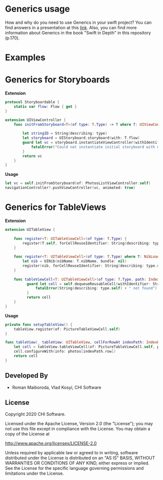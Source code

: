# Generics usage

How and why do you need to use Generics in your swift project? You can find answers in a presentation at this [link](https://docs.google.com/presentation/d/1-VW6_-a9RzLLtF6WH7098QJodP-5sfD8V2FP7XwLKMc/edit?usp=sharing). Also, you can find more information about Generics in the book "Swift in Depth" in this repository (p.170).

# Examples
# Generics for Storyboards 

**Extension**
```Swift
protocol Storyboardable {
    static var flow: Flow { get }
}

extension UIViewController {
    func initFromStoryboard<T>(of type: T.Type) -> T where T: UIViewController & Storyboardable {
       
        let stringID = String(describing: type)
        let storyboard = UIStoryboard.storyboard(with: T.flow)
        guard let vc = storyboard.instantiateViewController(withIdentifier: stringID) as? T else {
            fatalError("Could not instantiate initial storyboard with name: ")
        }
        return vc
    }
}
```

**Usage**
```Swift
let vc = self.initFromStoryboard(of: PhotosListViewController.self)
navigationController?.pushViewController(vc, animated: true)
```

# Generics for TableViews 

**Extension**
```Swift
extension UITableView {
    
    func register<T: UITableViewCell>(of type: T.Type) {
        register(T.self, forCellReuseIdentifier: String(describing: type.self))
    }
    
    func register<T: UITableViewCell>(of type: T.Type) where T: NibLoadableView {
        let nib = UINib(nibName: T.nibName, bundle: nil)
        register(nib, forCellReuseIdentifier: String(describing: type.self))
    }
    
    func tableViewCell<T: UITableViewCell>(of type: T.Type, path: IndexPath) -> T {
          guard let cell = self.dequeueReusableCell(withIdentifier: String(describing: type.self), for: path) as? T else {
              fatalError(String(describing: type.self) + " not found")
          }
          return cell
    }
}
```

**Usage**
```Swift
private func setupTableView() {
    tableView.register(of: PictureTableViewCell.self)
}

func tableView(_ tableView: UITableView, cellForRowAt indexPath: IndexPath) -> UITableViewCell {
    let cell = tableView.tableViewCell(of: PictureTableViewCell.self, path: indexPath)
    cell.configureWith(info: photos[indexPath.row])
    return cell
}
```


Developed By
------------

* Roman Maiboroda, Vlad Kosyi, CHI Software

License
--------

Copyright 2020 CHI Software.

Licensed under the Apache License, Version 2.0 (the "License");
you may not use this file except in compliance with the License.
You may obtain a copy of the License at

http://www.apache.org/licenses/LICENSE-2.0

Unless required by applicable law or agreed to in writing, software
distributed under the License is distributed on an "AS IS" BASIS,
WITHOUT WARRANTIES OR CONDITIONS OF ANY KIND, either express or implied.
See the License for the specific language governing permissions and
limitations under the License.
